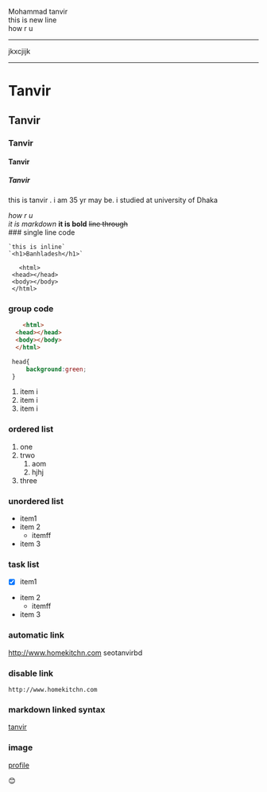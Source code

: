 <!--markdoun tutorial------------>
Mohammad tanvir  
this is new line <br>how r u <hr>
jkxcjijk

---
# Tanvir
## Tanvir
### Tanvir
#### Tanvir
##### Tanvir

<p>this is tanvir . i am 35 yr may be.
i studied at university of Dhaka</p>

<i>how r u</i>   
  _it is markdown_ 
  __it is bold__
  ~~line through~~ <br>
    ### single line code
    
    `this is inline`  
    `<h1>Banhladesh</h1>`  
   

   ```
      <html>  
    <head></head>
    <body></body>
    </html>
   ```
### group code
  ```html
      <html>  
    <head></head>
    <body></body>
    </html>
   ```

   ```css
    head{
        background:green;
    }
   ```
 <ol>
    <li>item i </li>
    <li>item i </li>
    <li>item i </li>
 </ol>

### ordered list
1. one
2. trwo
   1. aom
   2. hjhj
3. three

### unordered list
- item1
- item 2
    - itemff
- item 3

### task list
- [x] item1
- item 2
    - itemff
- item 3

### automatic link
http://www.homekitchn.com
seotanvirbd

### disable link
`http://www.homekitchn.com`


### markdown linked syntax
[tanvir](http://www.homekitchn.com)

### image
[profile](.images/me.jpg)

😊

